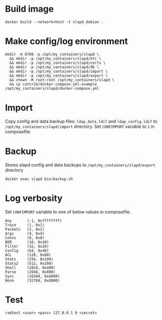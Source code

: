 # Build image
```
docker build --network=host -t slapd_debian .
```

# Make config/log environment
```
mkdir -m 0700 -p /opt/my_containers/slapd \
  && mkdir -p /opt/my_containers/slapd/etc \
  && mkdir -p /opt/my_containers/slapd/certs \
  && mkdir -p /opt/my_containers/slapd/db \
  && mkdir -p /opt/my_containers/slapd/import \
  && mkdir -p /opt/my_containers/slapd/export \
  && chown -R root:root /opt/my_containers/slapd \
  && cp contrib/docker-compose.yml.example /opt/my_containers/slapd/docker-compose.yml
```

# Import
Copy config and data backup files: `ldap_data.ldif` and `ldap_config.ldif` to `/opt/my_containers/slapd/import` directory.
Set `CONFIMPORT` variable to `1` in composefile.

# Backup
Stores slapd config and data backups to `/opt/my_containers/slapd/export` directory
```
docker exec slapd bin/backup.sh
```

# Log verbosity
Set `CONFIMPORT` variable to one of below values in composefile.
```
Any       (-1, 0xffffffff)
Trace     (1, 0x1)
Packets   (2, 0x2)
Args      (4, 0x4)
Conns     (8, 0x8)
BER       (16, 0x10)
Filter    (32, 0x20)
Config    (64, 0x40)
ACL       (128, 0x80)
Stats     (256, 0x100)
Stats2    (512, 0x200)
Shell     (1024, 0x400)
Parse     (2048, 0x800)
Sync      (16384, 0x4000)
None      (32768, 0x8000)
```

# Test
```
radtest <user> <pass> 127.0.0.1 0 <secret>
```
